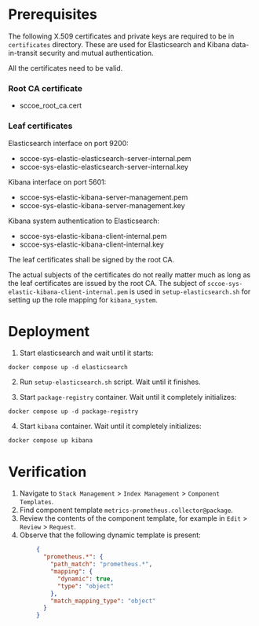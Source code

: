 # Prerequisites

The following X.509 certificates and private keys are required to be in `certificates` directory.
These are used for Elasticsearch and Kibana data-in-transit security and mutual authentication.

All the certificates need to be valid.

### Root CA certificate
* sccoe_root_ca.cert

### Leaf certificates
Elasticsearch interface on port 9200:
* sccoe-sys-elastic-elasticsearch-server-internal.pem
* sccoe-sys-elastic-elasticsearch-server-internal.key

Kibana interface on port 5601:
* sccoe-sys-elastic-kibana-server-management.pem
* sccoe-sys-elastic-kibana-server-management.key

Kibana system authentication to Elasticsearch:
* sccoe-sys-elastic-kibana-client-internal.pem
* sccoe-sys-elastic-kibana-client-internal.key

The leaf certificates shall be signed by the root CA.

The actual subjects of the certificates do not really matter much as long
as the leaf certificates are issued by the root CA. The subject of
`sccoe-sys-elastic-kibana-client-internal.pem` is used in `setup-elasticsearch.sh`
for setting up the role mapping for `kibana_system`.

# Deployment

1. Start elasticsearch and wait until it starts:
```shell
docker compose up -d elasticsearch
```

2. Run `setup-elasticsearch.sh` script. Wait until it finishes.

3. Start `package-registry` container. Wait until it completely initializes:
```shell
docker compose up -d package-registry
```

4. Start `kibana` container. Wait until it completely initializes:
```shell
docker compose up kibana
```

# Verification
1. Navigate to `Stack Management` > `Index Management` > `Component Templates`.
2. Find component template `metrics-prometheus.collector@package`.
3. Review the contents of the component template, for example in `Edit` > `Review` > `Request`.
4. Observe that the following dynamic template is present:
```json
        {
          "prometheus.*": {
            "path_match": "prometheus.*",
            "mapping": {
              "dynamic": true,
              "type": "object"
            },
            "match_mapping_type": "object"
          }
        }
```
